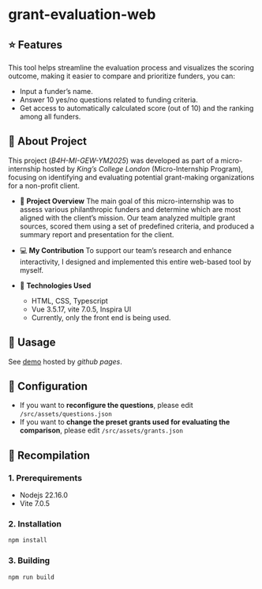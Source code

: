 # grant-evaluation-web

## ⭐ Features

This tool helps streamline the evaluation process and visualizes the scoring outcome, making it easier to compare and prioritize funders, you can:

- Input a funder’s name.
- Answer 10 yes/no questions related to funding criteria.
- Get access to automatically calculated score (out of 10) and the ranking among all funders.

## 📔 About Project

This project (_B4H-MI-GEW-YM2025_) was developed as part of a micro-internship hosted by _King’s College London_ (Micro-Internship Program), focusing on identifying and evaluating potential grant-making organizations for a non-profit client.

- 🧩 **Project Overview**
  The main goal of this micro-internship was to assess various philanthropic funders and determine which are most aligned with the client’s mission. Our team analyzed multiple grant sources, scored them using a set of predefined criteria, and produced a summary report and presentation for the client.

- 💻 **My Contribution**
  To support our team’s research and enhance interactivity, I designed and implemented this entire web-based tool by myself.

- 🔧 **Technologies Used**
  - HTML, CSS, Typescript
  - Vue 3.5.17, vite 7.0.5, Inspira UI
  - Currently, only the front end is being used.

## 🧷 Uasage

See [demo](https://yeli-aca.github.io/grant-evaluation-web/) hosted by _github pages_.

## 📂 Configuration

- If you want to **reconfigure the questions**, please edit `/src/assets/questions.json`
- If you want to **change the preset grants used for evaluating the comparison**, please edit `/src/assets/grants.json`

## 📠 Recompilation

### 1. Prerequirements

- Nodejs 22.16.0
- Vite 7.0.5

### 2. Installation
```sh
npm install
```

### 3. Building

```sh
npm run build
```
